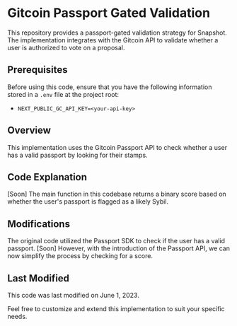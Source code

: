 # Gitcoin Passport Gated Validation

This repository provides a passport-gated validation strategy for Snapshot. The implementation integrates with the Gitcoin API to validate whether a user is authorized to vote on a proposal.

## Prerequisites

Before using this code, ensure that you have the following information stored in a `.env` file at the project root:

- `NEXT_PUBLIC_GC_API_KEY=<your-api-key>`

## Overview

This implementation uses the Gitcoin Passport API to check whether a user has a valid passport by looking for their stamps.

## Code Explanation
[Soon] The main function in this codebase returns a binary score based on whether the user's passport is flagged as a likely Sybil.

## Modifications

The original code utilized the Passport SDK to check if the user has a valid passport. [Soon] However, with the introduction of the Passport API, we can now simplify the process by checking for a score.

## Last Modified

This code was last modified on June 1, 2023.

Feel free to customize and extend this implementation to suit your specific needs.



